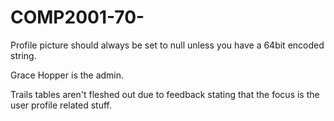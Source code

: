 # COMP2001-70-

Profile picture should always be set to null unless you have a 64bit encoded string.

Grace Hopper is the admin.

Trails tables aren't fleshed out due to feedback stating that the focus is the user profile related stuff.